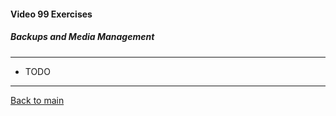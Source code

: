 #### Video 99 Exercises

##### Backups and Media Management

---

- TODO

---

[Back to main](https://github.com/rot0xd/CBTNuggets/blob/master/CEHv9/README.md)


